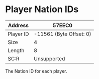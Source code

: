 #  Player Nation IDs
Address   | 57EEC0
----------|-------------
Player ID | -11561 (Byte Offset: 0)
Size 	  | 4
Length 	  | 8
SC:R      | Unsupported

The Nation ID for each player.
